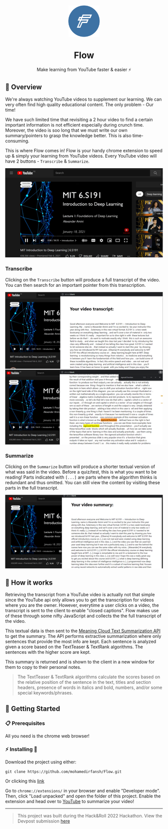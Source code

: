 <p align="center">
  <img alt="Flow Logo" src="./icon.png" width="100" />
</p>
<h1 align="center">
  Flow
</h1>
<p align="center">
  Make learning from YouTube faster & easier ⚡️
</p>

## 📖 Overview

We're always watching YouTube videos to supplement our learning. We can very often find high quality educational content. The only problem - Our time!

We have such limited time that revisiting a 2 hour video to find a certain important information is not efficient especially during crunch time. Moreover, the video is soo long that we must write our own summary/pointers to grasp the knowledge better. This is also time-consuming.

This is where Flow comes in! Flow is your handy chrome extension to speed up & simply your learning from YouTube videos. Every YouTube video will have 2 buttons - `Transcribe` & `Summarize`.

![](images/demo1.png)

### Transcribe

Clicking on the `Transcribe` button will produce a full transcript of the video. You can then search for an important pointer from this transcription.

![](images/demo2.png)
![](images/demo3.png)

### Summarize

Clicking on the `Summarize` button will produce a shorter textual version of what was said in the video. Before a quiz/test, this is what you want to be reading! Parts indicated with `[...]` are parts where the algorithm thinks is redundant and thus omitted. You can still view the content by visiting these parts in the full transcript.

![](images/demo4.png)

## 🔎 How it works

Retrieving the transcript from a YouTube video is actually not that simple since the YouTube api only allows you to get the transcription for videos where you are the owner. However, everytime a user clicks on a video, the transcript is sent to the client to enable "closed captions". Flow makes use of these through some nifty JavaScript and collects the the full transcript of the video.

This textual data is then sent to the [Meaning Cloud Text Summarization API](https://learn.meaningcloud.com/developer/summarization/1.0/console) to get the summary. The API performs extractive summarization where only sentences that provide the most info are kept. Each sentence is analyzed given a score based on the TextTeaser & TextRank algorithms. The sentences with the higher score are kept.

This summary is returned and is shown to the client in a new window for them to copy to their personal notes.

> The TextTeaser & TextRank algorithms calculate the scores based on the relative position of the sentence in the text, titles and section headers, presence of words in italics and bold, numbers, and/or some special keywords/phrases.

## 🚀 Getting Started

### 📋 Prerequisites

All you need is the chrome web browser!

### ⚡️ Installing 🔧

Download the project using either:

```
git clone https://github.com/mohamedirfansh/Flow.git
```

Or clicking this [link](https://github.com/mohamedirfansh/Flow/archive/refs/heads/master.zip)

Go to `chrome://extensions/` in your browser and enable "Developer mode". Then, click "Load unpacked" and open the folder of this project. Enable the extension and head over to [YouTube](https://www.youtube.com/) to summarize your video!

---

> This project was built during the Hack&Roll 2022 Hackathon. View the Devpost submission [here](https://devpost.com/software/flow-0x8nq2)
